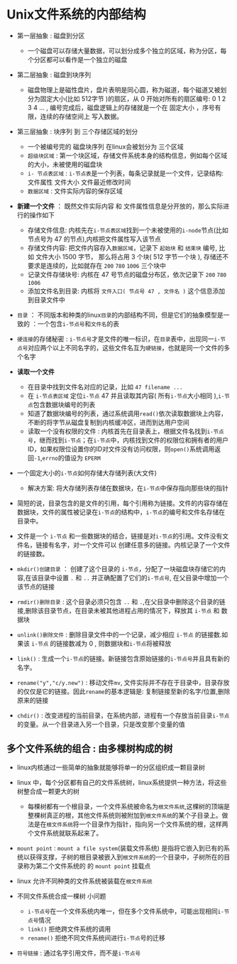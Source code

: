 # Unix文件系统的内部结构

- 第一层抽象 : 磁盘到分区
  - 一个磁盘可以存储大量数据，可以划分成多个独立的区域，称为分区，每个分区都可以看作是一个独立的磁盘

- 第二层抽象 : 磁盘到块序列
  - 磁盘物理上是磁性盘片，盘片表明是同心圆，称为磁道，每个磁道又被划分为固定大小(比如 512字节 )的扇区，从 0 开始对所有的扇区编号: 0 1 2 3 4 ... , 编号完成后，磁盘逻辑上的存储就是一个在 固定大小 ，序号有限，连续的存储空间上 写入数据。
- 第三层抽象 : 块序列 到 三个存储区域的划分
    - 一个被编号完的 磁盘块序列 在linux会被划分为 三个区域
    - `超级块区域` : 第一个块区域，存储文件系统本身的结构信息，例如每个区域的大小，未被使用的磁盘块
    - `i- 节点表区域` : `i-节点表`是一个列表，每条记录就是一个文件，记录结构: 文件属性 文件大小 文件最近修改时间
    - `数据区域` : 文件实际内容的保存区域

- **新建一个文件** ： 既然文件实际内容 和 文件属性信息是分开放的，那么实际进行的操作如下
    - 存储文件信息: 内核先在`i-节点表区域`找到一个未被使用的`i-node`节点(比如节点号为 47 的节点),内核把文件属性写入该节点
    - 存储文件内容: 把文件内容存入`数据区域`，记录下 `起始块` 和 `结束块` 编号, 比如 文件大小 1500 字节， 那么将占用 3 个块( 512 字节一个块 ), 存储还不要求是连续的，比如就存在 `200` `780` `1006` 三个块中 
    - 记录文件存储块号: 内核在 47 号节点的磁盘分布区，依次记录下 `200` `780` `1006`
    - 添加文件名到目录: 内核将 `文件入口( 节点号 47 , 文件名 )` 这个信息添加到目录文件中

- `目录` ： 不同版本和种类的linux`目录`的内部结构不同，但是它们的抽象模型是一致的 ：一个包含`i-节点号`和`文件名`的表
- `硬连接`的存储秘密 : `i-节点号`才是文件的唯一标识，在`目录`表中，出现同一`i-节点号`对应两个以上不同名字的，这些文件名互为`硬链接`，也就是同一个文件的多个名字

- **读取一个文件**
    - 在目录中找到文件名对应的记录，比如 `47 filename ... `
    - 在 `i-节点表区域` 定位`i-节点` 47 并且读取其内容( 所有`i-节点`大小相同 ),`i-节点`包含数据块编号的列表
    - 知道了数据块编号的列表，通过系统调用`read()`依次读取数据块上内容，不断的将字节从磁盘复制到内核缓冲区，进而到达用户空间
    - 读取一个没有权限的文件 : 内核首先在目录表上，根据文件名找到`i-节点号`，继而找到`i-节点`；在`i-节点`中，内核找到文件的权限位和拥有者的用户ID，如果权限位设置你的ID对文件没有访问权限，则`open()`系统调用返回`-1`,`errno`的值设为 `EPERM`

- 一个固定大小的`i-节点`如何存储大存储列表(大文件)
    - 解决方案: 将大存储列表存储在数据块，在`i-节点`中保存指向那些块的指针

- 简短的说，目录包含的是文件的引用，每个引用称为链接。文件的内容存储在数据块，文件的属性被记录在`i-节点`的结构中，`i-节点`的编号和文件名存储在目录中。

- 文件是一个 `i-节点` 和一些数据块的结合，链接是对`i-节点`的引用。文件没有文件名，链接有名字，对一个文件可以 创建任意多的链接。内核记录了一个文件的链接数。

- `mkdir()创建目录` ： 创建了这个目录的 `i-节点`，分配了一块磁盘块存储它的内容,在该目录中设置 `.` 和 `..` 并正确配置了它们的`i-节点号`, 在父目录中增加一个该节点的链接

- `rmdir()删除目录` : 这个目录必须只包含 `..` 和 `.`,在父目录中删除这个目录的链接,删除该目录节点，在目录未被其他进程占用的情况下，释放其 `i-节点` 和 数据块

- `unlink()删除文件` : 删除目录文件中的一个记录，减少相应 `i-节点` 的链接数.如果该 `i-节点` 的链接数减为 0 , 则数据块和`i-节点`将被释放

- `link()` : 生成一个`i-节点`的链接。新链接包含原始链接的`i-节点号`并且具有新的名字。

- `rename("y","c/y.new")` : 移动文件`mv`, 文件实际并不存在于目录中，目录存放的仅仅是它的链接。因此`rename`的基本逻辑是: 复制链接至新的名字/位置,删除原来的链接

- `chdir()` : 改变进程的当前目录，在系统内部，进程有一个存放当前目录`i-节点`的变量。从一个目录进入另一个目录，只是改变那个变量的值

## 多个文件系统的组合 : 由多棵树构成的树

- linux内核通过一些简单的抽象就能够将单一的分区组织成一颗目录树
- linux 中，每个分区都有自己的文件系统树，linux系统提供一种方法，将这些树整合成一颗更大的树
  - 每棵树都有一个根目录，一个文件系统被命名为`根文件系统`,这棵树的顶端是整棵树真正的根，其他文件系统则被附加到`根文件系统`的某个子目录上。做法是在`根文件系统`将一个目录作为指针，指向另一个文件系统的根，这样两个文件系统就联系起来了。
- `mount point` : `mount a file system`(装载文件系统) 是指将它嵌入到已有的系统以获得支撑，子树的根目录被嵌入到`根文件系统`的一个目录中，子树所在的目录称为第二个文件系统的 的 `mount point` 挂载点

- linux 允许不同种类的文件系统被装载在`根文件系统`

- 不同文件系统合成一棵树 小问题
  - `i-节点号`在一个文件系统内唯一，但在多个文件系统中，可能出现相同`i-节点号`情况
  - `link()` 拒绝跨文件系统的调用
  - `rename()` 拒绝不同文件系统间进行`i-节点`号的迁移

- `符号链接` : 通过名字引用文件，而不是`i-节点号`